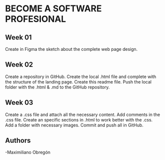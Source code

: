 # BECOME A SOFTWARE PROFESIONAL

## Week 01
Create in Figma the sketch about the complete web page design.

## Week 02
Create a repository in GitHub.
Create the local .html file and complete with the structure of the landing page.
Create this readme file.
Push the local folder with the .html & .md to the GitHub repository.

## Week 03
Create a .css file and attach all the necessary content.
Add comments in the .css file.
Create an specific sections in .html to work better with the .css.
Add a folder with necessary images.
Commit and push all in GitHub.
## Authors
-Maximiliano Obregón